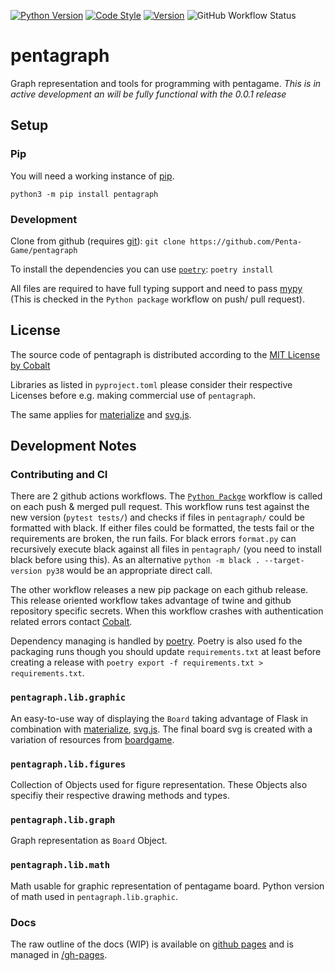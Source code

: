 [![Python Version](https://img.shields.io/badge/python-3.8.2-blue?style=for-the-badge&logo=python)](https://www.python.org/downloads/release/python-382/) [![Code Style](https://img.shields.io/badge/Code%20Style-black-%23000000?style=for-the-badge)](https://black.readthedocs.io/) [![Version](https://img.shields.io/badge/Version-Beta-red?style=for-the-badge)](https://pypi.org/project/pentagraph/) ![GitHub Workflow Status](https://img.shields.io/github/workflow/status/Penta-Game/pentagraph/Python%20package?style=for-the-badge)

# pentagraph

Graph representation and tools for programming with pentagame. _This is in active development an will be fully functional with the 0.0.1 release_

## Setup

### Pip

You will need a working instance of [pip](https://www.makeuseof.com/tag/install-pip-for-python/).

`python3 -m pip install pentagraph`

### Development

Clone from github (requires [git](https://git-scm.com/book/en/v2/Getting-Started-Installing-Git)): `git clone https://github.com/Penta-Game/pentagraph`

To install the dependencies you can use [`poetry`](https://python-poetry.org/docs/#installation): `poetry install`

All files are required to have full typing support and need to pass [mypy](http://mypy-lang.org/) (This is checked in the `Python package` workflow on push/ pull request).

## License

The source code of pentagraph is distributed according to the [MIT License by Cobalt](https://github.com/Penta-Game/pentagraph/blob/master/LICENSE)

Libraries as listed in `pyproject.toml` please consider their respective Licenses before e.g. making commercial use of `pentagraph`.

The same applies for [materialize](https://materializecss.com/) and [svg.js](https://svgjs.com/docs/3.0).

## Development Notes

### Contributing and CI

There are 2 github actions workflows. The [`Python Packge`](https://github.com/Penta-Game/pentagraph/actions?query=workflow%3A%22Python+package%22) workflow is called on each push & merged pull request. This workflow runs test against the new version (`pytest tests/`) and checks if files in `pentagraph/` could be formatted with black. If either files could be formatted, the tests fail or the requirements are broken, the run fails. For black errors `format.py` can recursively execute black against all files in `pentagraph/` (you need to install black before using this). As an alternative `python -m black . --target-version py38` would be an appropriate direct call.

The other workflow releases a new pip package on each github release. This release oriented workflow takes advantage of twine and github repository specific secrets. When this workflow crashes with authentication related errors contact [Cobalt](https://cobalt.rocks).

Dependency managing is handled by [poetry](https://python-poetry.org/docs/). Poetry is also used fo the packaging runs though you should update `requirements.txt` at least before creating a release with `poetry export -f requirements.txt > requirements.txt`.

### `pentagraph.lib.graphic`

An easy-to-use way of displaying the `Board` taking advantage of Flask in combination with [materialize](https://materializecss.com/), [svg.js](https://svgjs.com/docs/3.0). The final board svg is created with a variation of resources from [boardgame](https://github.com/Penta-Game/boardgame).

### `pentagraph.lib.figures`

Collection of Objects used for figure representation. These Objects also specifiy their respective drawing methods and types.

### `pentagraph.lib.graph`

Graph representation as `Board` Object.

### `pentagraph.lib.math`

Math usable for graphic representation of pentagame board. Python version of math used in `pentagraph.lib.graphic`.

### Docs

The raw outline of the docs (WIP) is available on [github pages](https://penta-game.github.io/pentagraph/) and is managed in [/gh-pages](https://github.com/Penta-Game/pentagraph/tree/gh-pages).
